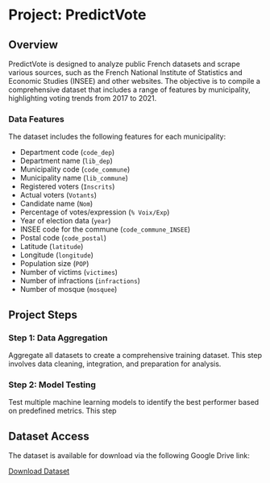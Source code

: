 # Project: PredictVote

## Overview

PredictVote is designed to analyze public French datasets and scrape various sources, such as the French National Institute of Statistics and Economic Studies (INSEE) and other websites. The objective is to compile a comprehensive dataset that includes a range of features by municipality, highlighting voting trends from 2017 to 2021.

### Data Features

The dataset includes the following features for each municipality:

- Department code (`code_dep`)
- Department name (`lib_dep`)
- Municipality code (`code_commune`)
- Municipality name (`lib_commune`)
- Registered voters (`Inscrits`)
- Actual voters (`Votants`)
- Candidate name (`Nom`)
- Percentage of votes/expression (`% Voix/Exp`)
- Year of election data (`year`)
- INSEE code for the commune (`code_commune_INSEE`)
- Postal code (`code_postal`)
- Latitude (`latitude`)
- Longitude (`longitude`)
- Population size (`POP`)
- Number of victims (`victimes`)
- Number of infractions (`infractions`)
- Number of mosque (`mosquee`)

## Project Steps

### Step 1: Data Aggregation

Aggregate all datasets to create a comprehensive training dataset. This step involves data cleaning, integration, and preparation for analysis.

### Step 2: Model Testing

Test multiple machine learning models to identify the best performer based on predefined metrics. This step

## Dataset Access

The dataset is available for download via the following Google Drive link:

[Download Dataset](https://drive.google.com/drive/folders/1bSHFMVzuUL2KWNdyiowYFEcjuPng7V04?usp=sharing)